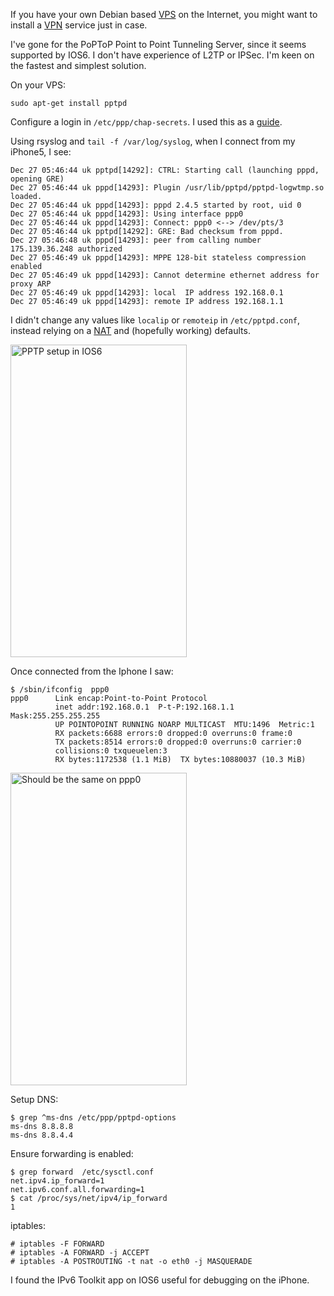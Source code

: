 If you have your own Debian based
[VPS](http://en.wikipedia.org/wiki/Virtual_private_server) on the Internet, you
might want to install a
[VPN](http://en.wikipedia.org/wiki/Virtual_private_network) service just in
case.

I've gone for the PoPToP Point to Point Tunneling Server, since it seems
supported by IOS6. I don't have experience of L2TP or IPSec. I'm keen on the
fastest and simplest solution.

On your VPS:

	sudo apt-get install pptpd

Configure a login in `/etc/ppp/chap-secrets`. I used this as a [guide](http://www.howtogeek.com/51237/setting-up-a-vpn-pptp-server-on-debian/).

Using rsyslog and `tail -f /var/log/syslog`, when I connect from my iPhone5, I see:

	Dec 27 05:46:44 uk pptpd[14292]: CTRL: Starting call (launching pppd, opening GRE)
	Dec 27 05:46:44 uk pppd[14293]: Plugin /usr/lib/pptpd/pptpd-logwtmp.so loaded.
	Dec 27 05:46:44 uk pppd[14293]: pppd 2.4.5 started by root, uid 0
	Dec 27 05:46:44 uk pppd[14293]: Using interface ppp0
	Dec 27 05:46:44 uk pppd[14293]: Connect: ppp0 <--> /dev/pts/3
	Dec 27 05:46:44 uk pptpd[14292]: GRE: Bad checksum from pppd.
	Dec 27 05:46:48 uk pppd[14293]: peer from calling number 175.139.36.248 authorized
	Dec 27 05:46:49 uk pppd[14293]: MPPE 128-bit stateless compression enabled
	Dec 27 05:46:49 uk pppd[14293]: Cannot determine ethernet address for proxy ARP
	Dec 27 05:46:49 uk pppd[14293]: local  IP address 192.168.0.1
	Dec 27 05:46:49 uk pppd[14293]: remote IP address 192.168.1.1

I didn't change any values like `localip` or `remoteip` in `/etc/pptpd.conf`,
instead relying on a
[NAT](http://en.wikipedia.org/wiki/Network_address_translation) and (hopefully
working) defaults.

<a href="http://www.flickr.com/photos/hendry/8313643288/" title="PPTP setup in IOS6 by Kai Hendry, on Flickr"><img src="http://farm9.staticflickr.com/8496/8313643288_0eae972719.jpg" width="282" height="500" alt="PPTP setup in IOS6"></a>

Once connected from the Iphone I saw:

	$ /sbin/ifconfig  ppp0
	ppp0      Link encap:Point-to-Point Protocol  
			  inet addr:192.168.0.1  P-t-P:192.168.1.1  Mask:255.255.255.255
			  UP POINTOPOINT RUNNING NOARP MULTICAST  MTU:1496  Metric:1
			  RX packets:6688 errors:0 dropped:0 overruns:0 frame:0
			  TX packets:8514 errors:0 dropped:0 overruns:0 carrier:0
			  collisions:0 txqueuelen:3 
			  RX bytes:1172538 (1.1 MiB)  TX bytes:10880037 (10.3 MiB)

<a href="http://www.flickr.com/photos/hendry/8313643006/" title="Should be the same on ppp0 by Kai Hendry, on Flickr"><img src="http://farm9.staticflickr.com/8079/8313643006_e4d762110f.jpg" width="282" height="500" alt="Should be the same on ppp0"></a>

Setup DNS:

	$ grep ^ms-dns /etc/ppp/pptpd-options
	ms-dns 8.8.8.8
	ms-dns 8.8.4.4

Ensure forwarding is enabled:

	$ grep forward  /etc/sysctl.conf
	net.ipv4.ip_forward=1
	net.ipv6.conf.all.forwarding=1
	$ cat /proc/sys/net/ipv4/ip_forward
	1

iptables:

	# iptables -F FORWARD
	# iptables -A FORWARD -j ACCEPT
	# iptables -A POSTROUTING -t nat -o eth0 -j MASQUERADE

I found the IPv6 Toolkit app on IOS6 useful for debugging on the iPhone.
